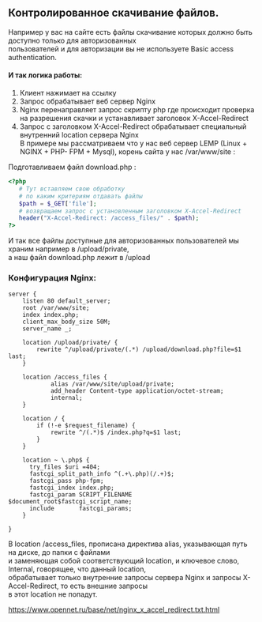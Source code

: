 ## Контролированное скачивание файлов.

Например у вас на сайте есть файлы скачивание которых должно быть доступно только для авторизованных   
пользователей и для авторизации вы не используете Basic access authentication.   

#### И так логика работы:

1. Клиент нажимает на ссылку   
2. Запрос обрабатывает веб сервер Nginx   
3. Nginx перенаправляет запрос скрипту php где происходит проверка на разрешения скачки и устанавливает заголовок X-Accel-Redirect   
4. Запрос с заголовком X-Accel-Redirect обрабатывает специальный внутренний location сервера Nginx   
В примере мы рассматриваем что у нас веб сервер LEMP (Linux + NGINX + PHP- FPM + Mysql), корень сайта у нас /var/www/site :   

Подготавливаем файл download.php :

```php
<?php
   # Тут вставляем свою обработку 
   # по каким критериям отдавать файлы 
   $path = $_GET['file'];
   # возвращаем запрос с установленным заголовком X-Accel-Redirect 
   header("X-Accel-Redirect: /access_files/" . $path);
?>
```
И так все файлы доступные для авторизованных пользователей мы храним например в /upload/private,  
а наш файл download.php лежит в /upload   

### Конфигурация Nginx:

```golang
server {
    listen 80 default_server;
    root /var/www/site;
    index index.php;
    client_max_body_size 50M;
    server_name _;
 
    location /upload/private/ {
        rewrite ^/upload/private/(.*) /upload/download.php?file=$1 last;
    }
 
    location /access_files {
            alias /var/www/site/upload/private;
            add_header Content-type application/octet-stream;
            internal;
    }
 
    location / {
        if (!-e $request_filename) {
            rewrite ^/(.*)$ /index.php?q=$1 last;
        }
    }
 
    location ~ \.php$ {
      try_files $uri =404;
      fastcgi_split_path_info ^(.+\.php)(/.+)$;
      fastcgi_pass php-fpm;
      fastcgi_index index.php;
      fastcgi_param SCRIPT_FILENAME $document_root$fastcgi_script_name;
      include       fastcgi_params;
    }
 
}
```

В location /access_files, прописана директива alias, указывающая путь на диске, до папки с файлами   
и заменяющая собой соответствующий location, и ключевое слово, Internal, говорящее, что данный location,      
обрабатывает только внутренние запросы сервера Nginx и запросы X-Accel-Redirect, то есть внешние запросы    
в этот location не попадут.

https://www.opennet.ru/base/net/nginx_x_accel_redirect.txt.html


